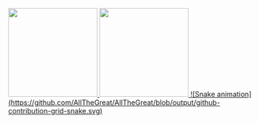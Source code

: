 <div>
<a href="https://github.com/AllTheGreat">
<img loading="lazy" height="180em" src="https://github-readme-stats.vercel.app/api?username=AllTheGreat&show_icons=true&theme=dracula&include_all_commits=true&count_private=true"/>
<img loading="lazy" height="180em" src="https://github-readme-stats.vercel.app/api/top-langs/?username=AllTheGreat&layout=compact&langs_count=7&theme=dracula"/>
![Snake animation](https://github.com/AllTheGreat/AllTheGreat/blob/output/github-contribution-grid-snake.svg)
</div>



<!--
![Anurag's GitHub stats](https://github-readme-stats.vercel.app/api?username=AllTheGreat&theme=midnight-purple&show_icons=true)
![Top Langs](https://github-readme-stats.vercel.app/api/top-langs/?username=AllTheGreat&hide_progress=false&theme=midnight-purple)
-->
